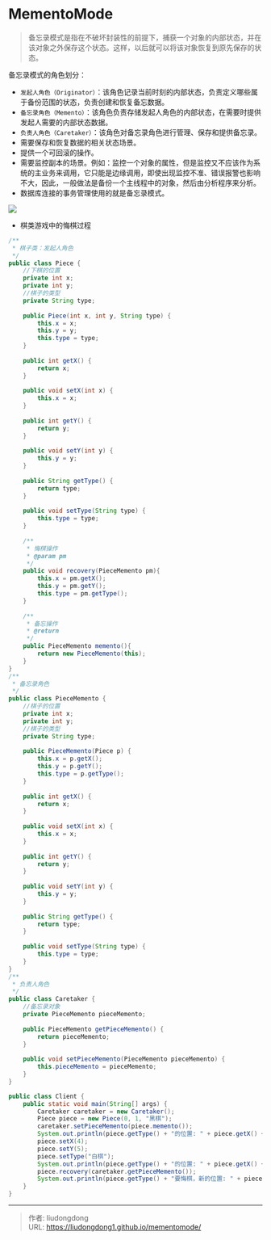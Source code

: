 # MementoMode


> 备忘录模式是指在不破坏封装性的前提下，捕获一个对象的内部状态，并在该对象之外保存这个状态。这样，以后就可以将该对象恢复到原先保存的状态。

   备忘录模式的角色划分：

- `发起人角色（Originator）`：该角色记录当前时刻的内部状态，负责定义哪些属于备份范围的状态，负责创建和恢复备忘数据。
- `备忘录角色（Memento）`：该角色负责存储发起人角色的内部状态，在需要时提供发起人需要的内部状态数据。
- `负责人角色（Caretaker）`：该角色对备忘录角色进行管理、保存和提供备忘录。
- 需要保存和恢复数据的相关状态场景。
- 提供一个可回滚的操作。
- 需要监控副本的场景。例如：监控一个对象的属性，但是监控又不应该作为系统的主业务来调用，它只能是边缘调用，即使出现监控不准、错误报警也影响不大，因此，一般做法是备份一个主线程中的对象，然后由分析程序来分析。
- 数据库连接的事务管理使用的就是备忘录模式。

![](https://gitee.com/github-25970295/blogpictureV2/raw/master/image-20210306125655710.png)

- 棋类游戏中的悔棋过程

```java
/**
 * 棋子类：发起人角色
 */
public class Piece {
    //下棋的位置
    private int x;
    private int y;
    //棋子的类型
    private String type;
 
    public Piece(int x, int y, String type) {
        this.x = x;
        this.y = y;
        this.type = type;
    }
 
    public int getX() {
        return x;
    }
 
    public void setX(int x) {
        this.x = x;
    }
 
    public int getY() {
        return y;
    }
 
    public void setY(int y) {
        this.y = y;
    }
 
    public String getType() {
        return type;
    }
 
    public void setType(String type) {
        this.type = type;
    }
 
    /**
     * 悔棋操作
     * @param pm
     */
    public void recovery(PieceMemento pm){
        this.x = pm.getX();
        this.y = pm.getY();
        this.type = pm.getType();
    }
 
    /**
     * 备忘操作
     * @return
     */
    public PieceMemento memento(){
        return new PieceMemento(this);
    }
}
/**
 * 备忘录角色
 */
public class PieceMemento {
    //棋子的位置
    private int x;
    private int y;
    //棋子的类型
    private String type;
 
    public PieceMemento(Piece p) {
        this.x = p.getX();
        this.y = p.getY();
        this.type = p.getType();
    }
 
    public int getX() {
        return x;
    }
 
    public void setX(int x) {
        this.x = x;
    }
 
    public int getY() {
        return y;
    }
 
    public void setY(int y) {
        this.y = y;
    }
 
    public String getType() {
        return type;
    }
 
    public void setType(String type) {
        this.type = type;
    }
}
/**
 * 负责人角色
 */
public class Caretaker {
    //备忘录对象
    private PieceMemento pieceMemento;
 
    public PieceMemento getPieceMemento() {
        return pieceMemento;
    }
 
    public void setPieceMemento(PieceMemento pieceMemento) {
        this.pieceMemento = pieceMemento;
    }
}

public class Client {
    public static void main(String[] args) {
        Caretaker caretaker = new Caretaker();
        Piece piece = new Piece(0, 1, "黑棋");
        caretaker.setPieceMemento(piece.memento());
        System.out.println(piece.getType() + "的位置: " + piece.getX() + " : " +  piece.getY());
        piece.setX(4);
        piece.setY(5);
        piece.setType("白棋");
        System.out.println(piece.getType() + "的位置: " + piece.getX() + " : " +  piece.getY());
        piece.recovery(caretaker.getPieceMemento());
        System.out.println(piece.getType() + "要悔棋，新的位置: " + piece.getX() + " : " +  piece.getY());
    }
}
```



---

> 作者: liudongdong  
> URL: https://liudongdong1.github.io/mementomode/  

